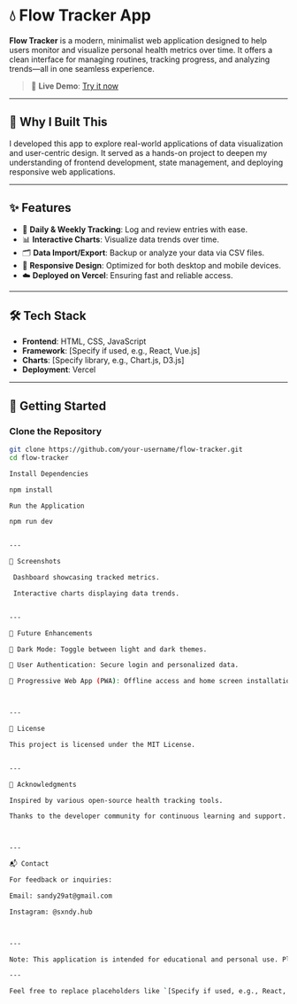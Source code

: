 
# 💧 Flow Tracker App

**Flow Tracker** is a modern, minimalist web application designed to help users monitor and visualize personal health metrics over time. It offers a clean interface for managing routines, tracking progress, and analyzing trends—all in one seamless experience.

> 🚀 **Live Demo**: [Try it now](https://v0-flow-tracker-app-1sgah4.vercel.app/)

---

## 🧠 Why I Built This

I developed this app to explore real-world applications of data visualization and user-centric design. It served as a hands-on project to deepen my understanding of frontend development, state management, and deploying responsive web applications.

---

## ✨ Features

- 📅 **Daily & Weekly Tracking**: Log and review entries with ease.
- 📊 **Interactive Charts**: Visualize data trends over time.
- 🗂️ **Data Import/Export**: Backup or analyze your data via CSV files.
- 🎨 **Responsive Design**: Optimized for both desktop and mobile devices.
- ☁️ **Deployed on Vercel**: Ensuring fast and reliable access.

---

## 🛠️ Tech Stack

- **Frontend**: HTML, CSS, JavaScript
- **Framework**: [Specify if used, e.g., React, Vue.js]
- **Charts**: [Specify library, e.g., Chart.js, D3.js]
- **Deployment**: Vercel

---

## 🚀 Getting Started

### Clone the Repository

```bash
git clone https://github.com/your-username/flow-tracker.git
cd flow-tracker

Install Dependencies

npm install

Run the Application

npm run dev


---

📸 Screenshots

 Dashboard showcasing tracked metrics.

 Interactive charts displaying data trends.


---

🧩 Future Enhancements

🌙 Dark Mode: Toggle between light and dark themes.

🔐 User Authentication: Secure login and personalized data.

📱 Progressive Web App (PWA): Offline access and home screen installation.



---

📄 License

This project is licensed under the MIT License.


---

🙏 Acknowledgments

Inspired by various open-source health tracking tools.

Thanks to the developer community for continuous learning and support.



---

📬 Contact

For feedback or inquiries:

Email: sandy29at@gmail.com

Instagram: @sxndy.hub



---

Note: This application is intended for educational and personal use. Please consult a healthcare professional for medical advice.

---

Feel free to replace placeholders like `[Specify if used, e.g., React, Vue.js]` and `[your.email@example.com]` with your actual information. Additionally, consider adding badges for build status, license, or other relevant metrics to enhance the README further. Let me know if you'd like assistance with that!0

